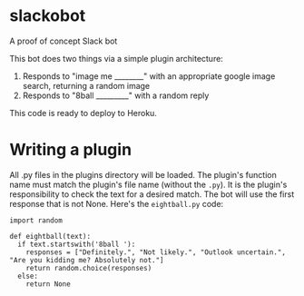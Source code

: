slackobot
=========

A proof of concept Slack bot

This bot does two things via a simple plugin architecture:

1. Responds to "image me ________" with an appropriate google image search, returning a random image
1. Responds to "8ball _________" with a random reply

This code is ready to deploy to Heroku.

# Writing a plugin 

All .py files in the plugins directory will be loaded. The plugin's function name must match the plugin's file name (without the `.py`). It is the plugin's responsibility to check the text for a desired match. The bot will use the first response that is not None. Here's the `eightball.py` code:

    import random

    def eightball(text):
      if text.startswith('8ball '):
        responses = ["Definitely.", "Not likely.", "Outlook uncertain.", "Are you kidding me? Absolutely not."]
        return random.choice(responses)
      else:
        return None
